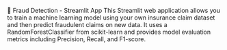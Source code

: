 🚗  Fraud Detection - Streamlit App
This Streamlit web application allows you to train a machine learning model using your own insurance claim dataset and then predict fraudulent claims on new data. It uses a RandomForestClassifier from scikit-learn and provides model evaluation metrics including Precision, Recall, and F1-score.
